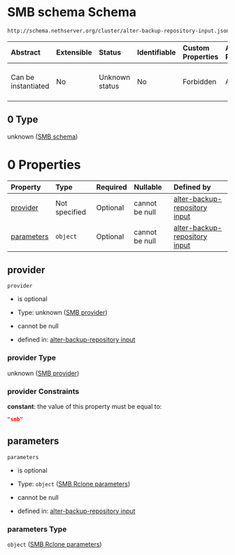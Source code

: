 # SMB schema Schema

```txt
http://schema.nethserver.org/cluster/alter-backup-repository-input.json#/anyOf/2/allOf/0
```



| Abstract            | Extensible | Status         | Identifiable | Custom Properties | Additional Properties | Access Restrictions | Defined In                                                                                                |
| :------------------ | :--------- | :------------- | :----------- | :---------------- | :-------------------- | :------------------ | :-------------------------------------------------------------------------------------------------------- |
| Can be instantiated | No         | Unknown status | No           | Forbidden         | Allowed               | none                | [alter-backup-repository-input.json\*](cluster/alter-backup-repository-input.json "open original schema") |

## 0 Type

unknown ([SMB schema](alter-backup-repository-input-anyof-2-allof-smb-schema.md))

# 0 Properties

| Property                  | Type          | Required | Nullable       | Defined by                                                                                                                                                                                                                        |
| :------------------------ | :------------ | :------- | :------------- | :-------------------------------------------------------------------------------------------------------------------------------------------------------------------------------------------------------------------------------- |
| [provider](#provider)     | Not specified | Optional | cannot be null | [alter-backup-repository input](alter-backup-repository-input-anyof-2-allof-smb-schema-properties-smb-provider.md "http://schema.nethserver.org/cluster/alter-backup-repository-input.json#/anyOf/2/allOf/0/properties/provider") |
| [parameters](#parameters) | `object`      | Optional | cannot be null | [alter-backup-repository input](alter-backup-repository-input-defs-smb-rclone-parameters.md "http://schema.nethserver.org/cluster/alter-backup-repository-input.json#/anyOf/2/allOf/0/properties/parameters")                     |

## provider



`provider`

* is optional

* Type: unknown ([SMB provider](alter-backup-repository-input-anyof-2-allof-smb-schema-properties-smb-provider.md))

* cannot be null

* defined in: [alter-backup-repository input](alter-backup-repository-input-anyof-2-allof-smb-schema-properties-smb-provider.md "http://schema.nethserver.org/cluster/alter-backup-repository-input.json#/anyOf/2/allOf/0/properties/provider")

### provider Type

unknown ([SMB provider](alter-backup-repository-input-anyof-2-allof-smb-schema-properties-smb-provider.md))

### provider Constraints

**constant**: the value of this property must be equal to:

```json
"smb"
```

## parameters



`parameters`

* is optional

* Type: `object` ([SMB Rclone parameters](alter-backup-repository-input-defs-smb-rclone-parameters.md))

* cannot be null

* defined in: [alter-backup-repository input](alter-backup-repository-input-defs-smb-rclone-parameters.md "http://schema.nethserver.org/cluster/alter-backup-repository-input.json#/anyOf/2/allOf/0/properties/parameters")

### parameters Type

`object` ([SMB Rclone parameters](alter-backup-repository-input-defs-smb-rclone-parameters.md))
